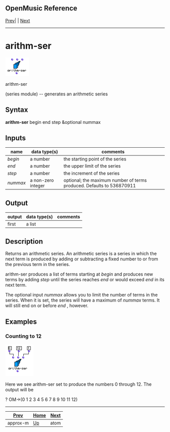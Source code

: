 OpenMusic Reference  
---  
[Prev](approx-m)| | [Next](atomlisp)  
  
* * *

# arithm-ser

![](figures/functions/series/arithm-ser.png)

  
  
arithm-ser  
  
(series module) \-- generates an arithmetic series  

## Syntax

   **arithm-ser**  begin end step &optional nummax  

## Inputs

name| data type(s)| comments  
---|---|---  
  _begin_ |  a number| the starting point of the series  
  _end_ |  a number| the upper limit of the series  
  _step_ |  a number| the increment of the series  
  _nummax_ |  a non-zero integer| optional; the maximum number of terms produced. Defaults to 536870911  
  
## Output

output| data type(s)| comments  
---|---|---  
first| a list|  
  
## Description

Returns an arithmetic series. An arithmetic series is a series in which the
next term is produced by adding or subtracting a fixed number to or from the
previous term in the series.

 arithm-ser  produces a list of terms starting at  _begin_  and produces new
terms by adding  _step_  until the series reaches  _end_  or would exceed
 _end_  in its next term.

The optional input  _nummax_  allows you to limit the number of terms in the
series. When it is set, the series will have a maximum of  _nummax_  terms. It
will still end on or before  _end_  , however.

## Examples

### Counting to 12

![](figures/functions/series/arithm-serEX1.png)

Here we see  arithm-ser  set to produce the numbers 0 through 12. The output
will be

 ? OM->(0 1 2 3 4 5 6 7 8 9 10 11 12) 

* * *

[Prev](approx-m)| [Home](index)| [Next](atomlisp)  
---|---|---  
approx-m| [Up](funcref.main)| atom

